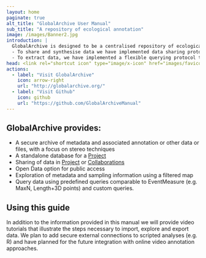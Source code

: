 ```yaml
---
layout: home
paginate: true
alt_title: "GlobalArchive User Manual"
sub_title: "A repository of ecological annotation"
image: /images/Banner2.jpg
introduction: |
  GlobalArchive is designed to be a centralised repository of ecological survey data and associated information. The overarching design principles for GlobalArchive have included ease of use, secure user access, flexible data import, and the collection of any sampling and image analysis information. 
  - To share and synthesise data we have implemented data sharing protocols, including Open Data and synthesis Collaborations, and a spatial map to visualise and filter datasets. 
  - To extract data, we have implemented a flexible querying protocol that allows relational database-like querying of any data stored as a flat file (e.g .txt file) with associated spatial metadata and sampling information.
head: <link rel="shortcut icon" type="image/x-icon" href="images/favicon.ico">
actions:
  - label: "Visit GlobalArchive"
    icon: arrow-right
    url: "http://globalarchive.org/"
  - label: "Visit Github"
    icon: github
    url: "https://github.com/GlobalArchiveManual"
---
```

## GlobalArchive provides:
* A secure archive of metadata and associated annotation or other data or files, with a focus on stereo techniques
* A standalone database for a [Project](https://globalarchivemanual.github.io/definitions#project)
* Sharing of data in [Project](https://globalarchivemanual.github.io/definitions#Projects) or [Collaborations](https://globalarchivemanual.github.io/definitions#Collaborations)
* Open Data option for public access
* Exploration of metadata and sampling information using a filtered map
* Query data using predefined queries comparable to EventMeasure (e.g. MaxN, Length+3D points) and custom queries.

## Using this guide
In addition to the information provided in this manual we will provide video tutorials that illustrate the steps necessary to import, explore and export data. We plan to add secure external connections to scripted analyses (e.g. R) and have planned for the future integration with online video annotation approaches.

